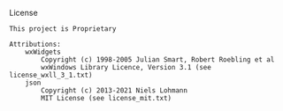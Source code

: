 
License

	This project is Proprietary

	Attributions:
		wxWidgets
			Copyright (c) 1998-2005 Julian Smart, Robert Roebling et al
			wxWindows Library Licence, Version 3.1 (see license_wxll_3_1.txt)
		json
			Copyright (c) 2013-2021 Niels Lohmann
			MIT License (see license_mit.txt)